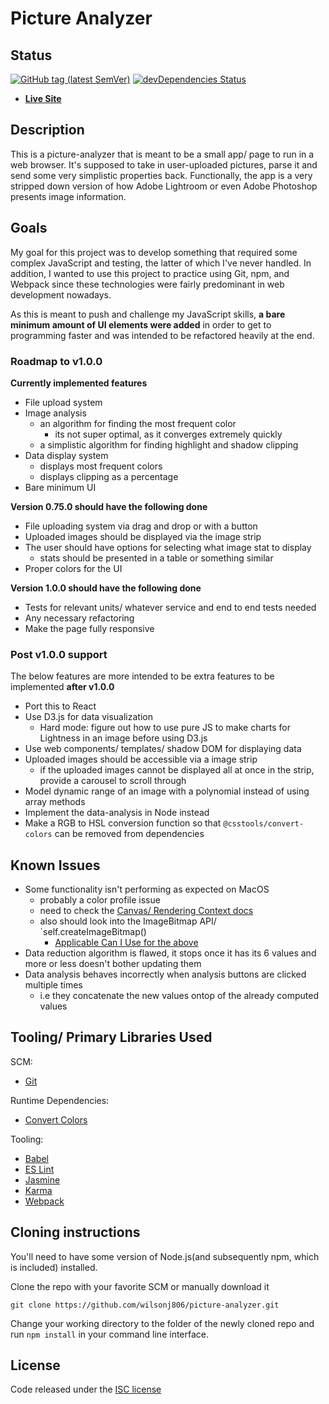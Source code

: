 # Picture Analyzer

## Status

[![GitHub tag (latest SemVer)](https://img.shields.io/github/tag/wilsonj806/picture-analyzer.svg)](https://github.com/wilsonj806/picture-analyzer)
[![devDependencies Status](https://david-dm.org/wilsonj806/picture-analyzer/dev-status.svg)](https://david-dm.org/wilsonj806/picture-analyzer?type=dev)

- [**Live Site**](https://wilsonj806.github.io/picture-analyzer/)

## Description

This is a picture-analyzer that is meant to be a small app/ page to run in a web browser. It's supposed to take in user-uploaded pictures, parse it and send some very simplistic properties back. Functionally, the app is a very stripped down version of how Adobe Lightroom or even Adobe Photoshop presents image information.

## Goals

My goal for this project was to develop something that required some complex JavaScript and testing, the latter of which I've never handled. In addition, I wanted to use this project to practice using Git, npm, and Webpack since these technologies were fairly predominant in web development nowadays.

As this is meant to push and challenge my JavaScript skills, **a bare minimum amount of UI elements were added** in order to get to programming faster and was intended to be refactored heavily at the end.

### Roadmap to v1.0.0

**Currently implemented features**
- File upload system
- Image analysis
  - an algorithm for finding the most frequent color
    - its not super optimal, as it converges extremely quickly
  - a simplistic algorithm for finding highlight and shadow clipping
- Data display system
  - displays most frequent colors
  - displays clipping as a percentage
- Bare minimum UI

**Version 0.75.0 should have the following done**
- File uploading system via drag and drop or with a button
- Uploaded images should be displayed via the image strip
- The user should have options for selecting what image stat to display
  - stats should be presented in a table or something similar
- Proper colors for the UI

**Version 1.0.0 should have the following done**
- Tests for relevant units/ whatever service and end to end tests needed
- Any necessary refactoring
- Make the page fully responsive

### Post v1.0.0 support

The below features are more intended to be extra features to be implemented **after v1.0.0**
- Port this to React
- Use D3.js for data visualization
  - Hard mode: figure out how to use pure JS to make charts for Lightness in an image before using D3.js
- Use web components/ templates/ shadow DOM for displaying data
- Uploaded images should be accessible via a image strip
  - if the uploaded images cannot be displayed all at once in the strip, provide a carousel to scroll through
- Model dynamic range of an image with a polynomial instead of using array methods
- Implement the data-analysis in Node instead
- Make a RGB to HSL conversion function so that `@csstools/convert-colors` can be removed from dependencies

## Known Issues

- Some functionality isn't performing as expected on MacOS
  - probably a color profile issue
  - need to check the [Canvas/ Rendering Context docs](https://developer.mozilla.org/en-US/docs/Web/API/Canvas_API)
  - also should look into the ImageBitmap API/ `self.createImageBitmap()
    - [Applicable Can I Use for the above](https://caniuse.com/#search=createImageBitmap)
- Data reduction algorithm is flawed, it stops once it has its 6 values and more or less doesn't bother updating them
- Data analysis behaves incorrectly when analysis buttons are clicked multiple times
  - i.e they concatenate the new values ontop of the already computed values

## Tooling/ Primary Libraries Used

SCM:
- [Git](https://www.git-scm.com/about)

Runtime Dependencies:
- [Convert Colors](https://www.npmjs.com/package/@csstools/convert-colors)

Tooling:

- [Babel](https://babeljs.io/)
- [ES Lint](https://eslint.org/)
- [Jasmine](https://jasmine.github.io/)
- [Karma](http://karma-runner.github.io/latest/index.html)
- [Webpack](https://webpack.js.org/)

## Cloning instructions

You'll need to have some version of Node.js(and subsequently npm, which is included) installed.

Clone the repo with your favorite SCM or manually download it
```
git clone https://github.com/wilsonj806/picture-analyzer.git
```

Change your working directory to the folder of the newly cloned repo and run ```npm install``` in your command line interface.

## License

Code released under the [ISC license](https://opensource.org/licenses/ISC)
